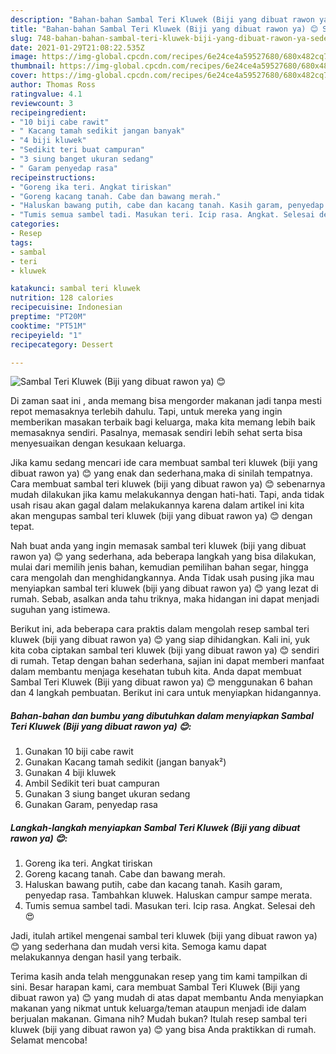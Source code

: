 ```yaml
---
description: "Bahan-bahan Sambal Teri Kluwek (Biji yang dibuat rawon ya) 😊 Sederhana Untuk Jualan"
title: "Bahan-bahan Sambal Teri Kluwek (Biji yang dibuat rawon ya) 😊 Sederhana Untuk Jualan"
slug: 748-bahan-bahan-sambal-teri-kluwek-biji-yang-dibuat-rawon-ya-sederhana-untuk-jualan
date: 2021-01-29T21:08:22.535Z
image: https://img-global.cpcdn.com/recipes/6e24ce4a59527680/680x482cq70/sambal-teri-kluwek-biji-yang-dibuat-rawon-ya-😊-foto-resep-utama.jpg
thumbnail: https://img-global.cpcdn.com/recipes/6e24ce4a59527680/680x482cq70/sambal-teri-kluwek-biji-yang-dibuat-rawon-ya-😊-foto-resep-utama.jpg
cover: https://img-global.cpcdn.com/recipes/6e24ce4a59527680/680x482cq70/sambal-teri-kluwek-biji-yang-dibuat-rawon-ya-😊-foto-resep-utama.jpg
author: Thomas Ross
ratingvalue: 4.1
reviewcount: 3
recipeingredient:
- "10 biji cabe rawit"
- " Kacang tamah sedikit jangan banyak"
- "4 biji kluwek"
- "Sedikit teri buat campuran"
- "3 siung banget ukuran sedang"
- " Garam penyedap rasa"
recipeinstructions:
- "Goreng ika teri. Angkat tiriskan"
- "Goreng kacang tanah. Cabe dan bawang merah."
- "Haluskan bawang putih, cabe dan kacang tanah. Kasih garam, penyedap rasa. Tambahkan kluwek. Haluskan campur sampe merata."
- "Tumis semua sambel tadi. Masukan teri. Icip rasa. Angkat. Selesai deh 😍"
categories:
- Resep
tags:
- sambal
- teri
- kluwek

katakunci: sambal teri kluwek 
nutrition: 128 calories
recipecuisine: Indonesian
preptime: "PT20M"
cooktime: "PT51M"
recipeyield: "1"
recipecategory: Dessert

---
```



![Sambal Teri Kluwek (Biji yang dibuat rawon ya) 😊](https://img-global.cpcdn.com/recipes/6e24ce4a59527680/680x482cq70/sambal-teri-kluwek-biji-yang-dibuat-rawon-ya-😊-foto-resep-utama.jpg)

Di zaman  saat ini , anda memang bisa mengorder makanan jadi tanpa mesti repot memasaknya terlebih dahulu. Tapi, untuk mereka yang ingin memberikan masakan terbaik bagi keluarga, maka kita memang lebih baik memasaknya sendiri. Pasalnya, memasak sendiri lebih sehat serta bisa menyesuaikan dengan kesukaan keluarga.

Jika kamu sedang mencari ide cara membuat sambal teri kluwek (biji yang dibuat rawon ya) 😊 yang enak dan sederhana,maka di sinilah tempatnya. Cara membuat sambal teri kluwek (biji yang dibuat rawon ya) 😊  sebenarnya mudah dilakukan jika kamu melakukannya dengan hati-hati. Tapi, anda tidak usah risau akan gagal dalam melakukannya 
karena dalam artikel ini kita akan mengupas sambal teri kluwek (biji yang dibuat rawon ya) 😊 dengan tepat.  



Nah buat anda yang ingin memasak sambal teri kluwek (biji yang dibuat rawon ya) 😊 yang sederhana, ada beberapa langkah yang bisa dilakukan, mulai dari memilih jenis bahan, kemudian pemilihan bahan segar, hingga cara mengolah dan menghidangkannya. Anda Tidak usah pusing jika mau menyiapkan sambal teri kluwek (biji yang dibuat rawon ya) 😊 yang lezat di rumah. Sebab, asalkan anda  tahu triknya, maka hidangan ini dapat menjadi suguhan yang istimewa.

Berikut ini, ada beberapa cara praktis  dalam mengolah resep sambal teri kluwek (biji yang dibuat rawon ya) 😊 yang siap dihidangkan. Kali ini, yuk kita coba ciptakan sambal teri kluwek (biji yang dibuat rawon ya) 😊 sendiri di rumah. Tetap dengan bahan sederhana, sajian ini dapat memberi manfaat dalam membantu menjaga kesehatan tubuh kita. Anda dapat membuat Sambal Teri Kluwek (Biji yang dibuat rawon ya) 😊 menggunakan 6 bahan dan 4 langkah pembuatan. Berikut ini cara untuk menyiapkan hidangannya.

<!--inarticleads1-->

##### Bahan-bahan dan bumbu yang dibutuhkan dalam menyiapkan Sambal Teri Kluwek (Biji yang dibuat rawon ya) 😊:

1. Gunakan 10 biji cabe rawit
1. Gunakan  Kacang tamah sedikit (jangan banyak²)
1. Gunakan 4 biji kluwek
1. Ambil Sedikit teri buat campuran
1. Gunakan 3 siung banget ukuran sedang
1. Gunakan  Garam, penyedap rasa




<!--inarticleads2-->

##### Langkah-langkah menyiapkan Sambal Teri Kluwek (Biji yang dibuat rawon ya) 😊:

1. Goreng ika teri. Angkat tiriskan
1. Goreng kacang tanah. Cabe dan bawang merah.
1. Haluskan bawang putih, cabe dan kacang tanah. Kasih garam, penyedap rasa. Tambahkan kluwek. Haluskan campur sampe merata.
1. Tumis semua sambel tadi. Masukan teri. Icip rasa. Angkat. Selesai deh 😍




Jadi, itulah artikel mengenai  sambal teri kluwek (biji yang dibuat rawon ya) 😊  yang sederhana dan mudah versi kita. Semoga kamu dapat melakukannya dengan hasil yang terbaik. 

Terima kasih anda telah menggunakan resep yang tim kami tampilkan di sini. Besar harapan kami, cara membuat  Sambal Teri Kluwek (Biji yang dibuat rawon ya) 😊 yang mudah di atas dapat membantu Anda menyiapkan makanan yang nikmat untuk keluarga/teman ataupun menjadi ide dalam berjualan makanan. Gimana nih? Mudah bukan? Itulah resep sambal teri kluwek (biji yang dibuat rawon ya) 😊 yang bisa Anda praktikkan di rumah. Selamat mencoba!


